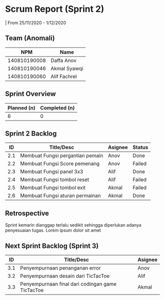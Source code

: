 # Scrum Report (Sprint 2)
| From 25/11/2020 - 1/12/2020

## Team (Anomali)
| NPM           | Name        |
| ------------- |-------------|
| 140810190008  | Daffa Anov  |
| 140810190046  | Akmal Syawqi|
| 140810190060  | Alif Fachrel|

## Sprint Overview
| Planned (n)   | Completed (n) |
| ------------- |-------------- |
| 6             | 0             |

## Sprint 2 Backlog

| ID  | Title/Desc | Asignee | Status |
| --- | ---------- | ------- | ------ |
| 2.1 | Membuat Fungsi pergantian pemain | Anov | Done |
| 2.2 | Membuat Fungsi Score pemenang | Anov | Failed |
| 2.3 | Membuat Fungsi panel 3x3 | Alif | Done |
| 2.4 | Membuat Fungsi tombol reset | Alif | Failed |
| 2.5 | Membuat Fungsi tombol exit | Akmal| Failed |
| 2.6 | Membuat Fungsi aturan permainan | Akmal | Done|

## Retrospective 

Sprint kemarin dianggap terlalu sedikit sehingga diperlukan adanya penyesuaian tugas. Lorem ipsum dolor sit amet

## Next Sprint Backlog (Sprint 3)
| ID  | Title/Desc | Asignee | 
| --- | ---------- | ------- | 
| 3.1 | Penyempurnaan penanganan error | Anov | 
| 3.2 | Penyempurnaan desain dari TicTacToe | Alif | 
| 3.3 | Penyempurnaan final dari codingan game TicTacToe | Akmal | 
